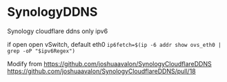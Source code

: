 # SynologyDDNS
Synology cloudflare ddns only ipv6

if open open vSwitch, default eth0
`ip6fetch=$(ip -6 addr show ovs_eth0 | grep -oP "$ipv6Regex")`

Modify from https://github.com/joshuaavalon/SynologyCloudflareDDNS
            https://github.com/joshuaavalon/SynologyCloudflareDDNS/pull/18
